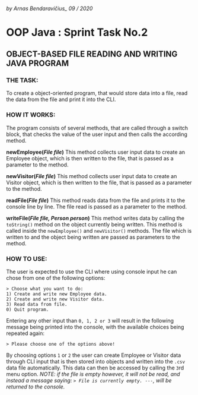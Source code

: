 ###### by Arnas Bendaravičius_ 09 / 2020
# OOP Java : Sprint Task No.2


## OBJECT-BASED FILE READING AND WRITING JAVA PROGRAM

### THE TASK:
To create a object-oriented program, that would store data into a file, read the data from the file and print it into the CLI.

### HOW IT WORKS:
The program consists of several methods, that are called through a switch block, that checks the value of the user input and then calls the according method.

**newEmployee(_File file_)**
This method collects user input data to create an Employee object, which is then written to the file, that is passed as a parameter to the method.

**newVisitor(_File file_)**
This method collects user input data to create an Visitor object, which is then written to the file, that is passed as a parameter to the method.

**readFile(_File file_)**
This method reads data from the file and prints it to the console line by line. The file read is passed as a parameter to the method.

**writeFile(_File file, Person person_)**
This method writes data by calling the `toString()` method on the object currently being written. This method is called inside the `newEmployee()` and `newVisitor()` methods. The file which is written to and the object being written are passed as parameters to the method.

### HOW TO USE:
The user is expected to use the CLI where using console input he can chose from one of the following options:
```
> Choose what you want to do:
1) Create and write new Employee data.
2) Create and write new Visitor data.
3) Read data from file.
0) Quit program.
```
Entering any other input than `0, 1, 2 or 3` will result in the following message being printed into the console, with the available choices being repeated again:
```
> Please choose one of the options above!
```
By choosing options `1` or `2` the user can create Employee or Visitor data through CLI input that is then stored into objects and written into the `.csv` data file automatically. This data can then be accessed by calling the `3`rd menu option.
*NOTE: if the file is empty however, it will not be read, and instead a message saying: `> File is currently empty. ---`, will be returned to the console.*
